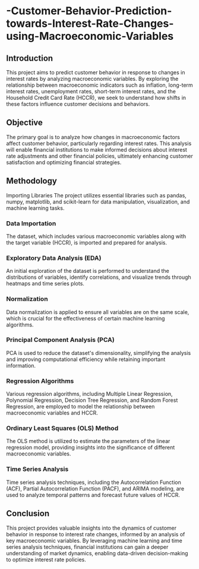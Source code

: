 # -Customer-Behavior-Prediction-towards-Interest-Rate-Changes-using-Macroeconomic-Variables

## Introduction
This project aims to predict customer behavior in response to changes in interest rates by analyzing macroeconomic variables. By exploring the relationship between macroeconomic indicators such as inflation, long-term interest rates, unemployment rates, short-term interest rates, and the Household Credit Card Rate (HCCR), we seek to understand how shifts in these factors influence customer decisions and behaviors.

## Objective
The primary goal is to analyze how changes in macroeconomic factors affect customer behavior, particularly regarding interest rates. This analysis will enable financial institutions to make informed decisions about interest rate adjustments and other financial policies, ultimately enhancing customer satisfaction and optimizing financial strategies.

## Methodology
Importing Libraries
The project utilizes essential libraries such as pandas, numpy, matplotlib, and scikit-learn for data manipulation, visualization, and machine learning tasks.

### Data Importation
The dataset, which includes various macroeconomic variables along with the target variable (HCCR), is imported and prepared for analysis.

### Exploratory Data Analysis (EDA)
An initial exploration of the dataset is performed to understand the distributions of variables, identify correlations, and visualize trends through heatmaps and time series plots.

### Normalization
Data normalization is applied to ensure all variables are on the same scale, which is crucial for the effectiveness of certain machine learning algorithms.

### Principal Component Analysis (PCA)
PCA is used to reduce the dataset's dimensionality, simplifying the analysis and improving computational efficiency while retaining important information.

### Regression Algorithms
Various regression algorithms, including Multiple Linear Regression, Polynomial Regression, Decision Tree Regression, and Random Forest Regression, are employed to model the relationship between macroeconomic variables and HCCR.

### Ordinary Least Squares (OLS) Method
The OLS method is utilized to estimate the parameters of the linear regression model, providing insights into the significance of different macroeconomic variables.

### Time Series Analysis
Time series analysis techniques, including the Autocorrelation Function (ACF), Partial Autocorrelation Function (PACF), and ARIMA modeling, are used to analyze temporal patterns and forecast future values of HCCR.

## Conclusion
This project provides valuable insights into the dynamics of customer behavior in response to interest rate changes, informed by an analysis of key macroeconomic variables. By leveraging machine learning and time series analysis techniques, financial institutions can gain a deeper understanding of market dynamics, enabling data-driven decision-making to optimize interest rate policies.
